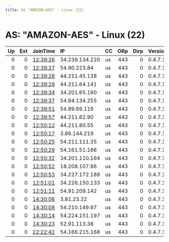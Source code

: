 ```yaml
---
title: AS "AMAZON-AES" - Linux (22)
---
```


# AS: "AMAZON-AES" - Linux (22)

|   Up |   Ext | JoinTime                                                                                              | IP             | CC   |   ORp |   Dirp | Version   | Contact   | Nickname            |   eFamMembers |
|-----:|------:|:------------------------------------------------------------------------------------------------------|:---------------|:-----|------:|-------:|:----------|:----------|:--------------------|--------------:|
|    0 |     0 | [12:39:26](https://nusenu.github.io/OrNetStats/w/relay/777C8196A876C96A5CA6BF957ECD702D8581BAAD.html) | 34.239.134.220 | us   |   443 |      0 | 0.4.7.10  | None      | 2693645d6b9806a7552 |             1 |
|    0 |     0 | [12:39:27](https://nusenu.github.io/OrNetStats/w/relay/4373D3682AE84B59EA5EC3FAEAC6E89978BB3C7D.html) | 54.90.223.84   | us   |   443 |      0 | 0.4.7.10  | None      | dbc343603d851ff1ec8 |             1 |
|    0 |     0 | [12:39:28](https://nusenu.github.io/OrNetStats/w/relay/1A1F59D062EEF281807EE7AFB68AA818EFBF68DB.html) | 44.211.45.138  | us   |   443 |      0 | 0.4.7.10  | None      | aed1ba3e0e5ba9bea99 |             1 |
|    0 |     0 | [12:39:29](https://nusenu.github.io/OrNetStats/w/relay/13967088827224D7C5E90F7F098B7AE903B50E2F.html) | 44.211.64.141  | us   |   443 |      0 | 0.4.7.10  | None      | ec6380ea094093edddb |             1 |
|    0 |     0 | [12:39:34](https://nusenu.github.io/OrNetStats/w/relay/8E49FEB1E6F454B830CFD9B262B789D16942EA8B.html) | 34.201.65.190  | us   |   443 |      0 | 0.4.7.10  | None      | 10cb77675b75f892b98 |             1 |
|    0 |     0 | [12:39:37](https://nusenu.github.io/OrNetStats/w/relay/1EC3256893E6443E9618D95312B938E81D74BE42.html) | 54.84.134.255  | us   |   443 |      0 | 0.4.7.10  | None      | 55cc51f6151698ef68f |             1 |
|    0 |     0 | [12:39:51](https://nusenu.github.io/OrNetStats/w/relay/BE20F944F29659986F0B17CB68DC4F2ED4F49179.html) | 54.89.69.116   | us   |   443 |      0 | 0.4.7.10  | None      | 378fedbac0a108ef3f2 |             1 |
|    0 |     0 | [12:39:57](https://nusenu.github.io/OrNetStats/w/relay/70D084423ACAEC801C9536CE4374C4B2F67EE840.html) | 44.211.62.90   | us   |   443 |      0 | 0.4.7.10  | None      | 9691a4224d275810226 |             1 |
|    0 |     0 | [12:50:12](https://nusenu.github.io/OrNetStats/w/relay/8AE0EE56294E2AB3A7B2EE380F4F05072BD9EB99.html) | 44.211.80.55   | us   |   443 |      0 | 0.4.7.10  | None      | cc97a02d3dece3a6758 |             1 |
|    0 |     0 | [12:50:17](https://nusenu.github.io/OrNetStats/w/relay/4BD43E0FBCF91470984526E934571EA5CA4A6065.html) | 3.86.144.219   | us   |   443 |      0 | 0.4.7.10  | None      | e48a446a95a64eed3f1 |             1 |
|    0 |     0 | [12:50:25](https://nusenu.github.io/OrNetStats/w/relay/7BF70D6F44987ED5DBFA2D9C5D768D3CE4BC9EBF.html) | 54.211.111.35  | us   |   443 |      0 | 0.4.7.10  | None      | 2bd8fdf78fe324bb2ce |             1 |
|    0 |     0 | [12:50:29](https://nusenu.github.io/OrNetStats/w/relay/30F3A7D495C4386BC3F4700E7793E305C0D88B2D.html) | 54.161.51.186  | us   |   443 |      0 | 0.4.7.10  | None      | 3f4679261c733a3cfb2 |             1 |
|    0 |     0 | [12:50:32](https://nusenu.github.io/OrNetStats/w/relay/1FA72B3A613F48B43010BC931834116697C479C8.html) | 34.201.110.164 | us   |   443 |      0 | 0.4.7.10  | None      | 6551a18899ca0309d94 |             1 |
|    0 |     0 | [12:50:52](https://nusenu.github.io/OrNetStats/w/relay/104D9D66727BCF866DE27019CA01354B16001D71.html) | 18.208.107.96  | us   |   443 |      0 | 0.4.7.10  | None      | 530a0acdefd2b34b54d |             1 |
|    0 |     0 | [12:50:53](https://nusenu.github.io/OrNetStats/w/relay/119E3583EF8FA0B0168D17A963D819E70A44A958.html) | 34.227.172.189 | us   |   443 |      0 | 0.4.7.10  | None      | 6e99485c221fe39d899 |             1 |
|    0 |     0 | [12:51:01](https://nusenu.github.io/OrNetStats/w/relay/A3BF2B55BA1A08925030639629B83371D473234E.html) | 34.226.150.133 | us   |   443 |      0 | 0.4.7.10  | None      | da2bcc4204d27564774 |             1 |
|    0 |     0 | [12:51:11](https://nusenu.github.io/OrNetStats/w/relay/8629F2C6ED38CC35378D6D53851B99710DBE7FC9.html) | 54.91.209.142  | us   |   443 |      0 | 0.4.7.10  | None      | 22014f523e7c60fd6c7 |             1 |
|    0 |     0 | [14:30:06](https://nusenu.github.io/OrNetStats/w/relay/BCD7FBDEB8EDDBF5996333BFBC47CC17E260C3CA.html) | 3.81.23.22     | us   |   443 |      0 | 0.4.7.10  | None      | d7fb89848b80f35ebc7 |             1 |
|    0 |     0 | [14:30:08](https://nusenu.github.io/OrNetStats/w/relay/B4AC41EEF7CEEE5EBC408C7C65C1E9291DDFC9E0.html) | 54.210.149.97  | us   |   443 |      0 | 0.4.7.10  | None      | 13a81d35b6dffb2f95a |             1 |
|    0 |     0 | [14:30:14](https://nusenu.github.io/OrNetStats/w/relay/54AE6DEE001A12C01AECC620AABB85F27577E1FE.html) | 54.224.151.197 | us   |   443 |      0 | 0.4.7.10  | None      | f5669ac84f55c587200 |             1 |
|    0 |     0 | [14:30:23](https://nusenu.github.io/OrNetStats/w/relay/EFF27BF1D5535236F7B4BB3D46CEBDBB2D961667.html) | 52.91.113.38   | us   |   443 |      0 | 0.4.7.10  | None      | 9abc6753dbf16db5357 |             1 |
|    0 |     0 | [22:22:42](https://nusenu.github.io/OrNetStats/w/relay/EC13E56FF54CB35EB6EAC0DA8339780EB3797DF3.html) | 54.166.215.168 | us   |   443 |      0 | 0.4.7.10  | None      | 9c85d2d1c22448ca6ea |             1 |
